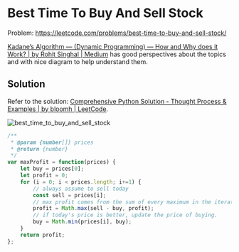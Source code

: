# Best Time To Buy And Sell Stock

Problem: https://leetcode.com/problems/best-time-to-buy-and-sell-stock/

[Kadane’s Algorithm — (Dynamic Programming) — How and Why does it Work? | by Rohit Singhal | Medium](https://medium.com/@rsinghal757/kadanes-algorithm-dynamic-programming-how-and-why-does-it-work-3fd8849ed73d) has good perspectives about the topics and with nice diagram to help understand them.

## Solution

Refer to the solution: [Comprehensive Python Solution - Thought Process & Examples | by bloomh | LeetCode](https://leetcode.com/problems/best-time-to-buy-and-sell-stock/solutions/2643827/comprehensive-python-solution-thought-process-examples/).

![best_time_to_buy_and_sell_stock](https://i.imgur.com/RDWbvAP.gif)

```javascript
/**
 * @param {number[]} prices
 * @return {number}
 */
var maxProfit = function(prices) {
    let buy = prices[0];
    let profit = 0;
    for (i = 0; i < prices.length; i+=1) {
        // always assume to sell today
        const sell = prices[i];
        // max profit comes from the sum of every maximum in the iteration.
        profit = Math.max(sell - buy, profit);
        // if today's price is better, update the price of buying.
        buy = Math.min(prices[i], buy);
    }
    return profit;
};
```
